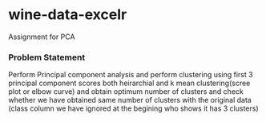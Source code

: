 # wine-data-excelr
Assignment for PCA

### Problem Statement
Perform Principal component analysis and perform clustering using first 3 principal component scores both heirarchial and k mean clustering(scree plot or elbow curve) and obtain optimum number of clusters and check whether we have obtained same number of clusters with the original data\
(class column we have ignored at the begining who shows it has 3 clusters)
